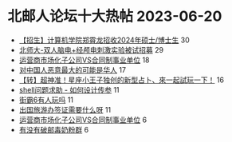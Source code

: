 # 北邮人论坛十大热帖 2023-06-20

- [【招生】计算机学院郑霄龙招收2024年硕士/博士生](https://bbs.byr.cn/article/AimGraduate/1224885) 30
- [北师大-双人脑电+经颅电刺激实验被试招募](https://bbs.byr.cn/article/BNU/16097) 29
- [运营商市场化子公司VS合同制事业单位](https://bbs.byr.cn/article/Job/2192998) 18
- [对中国人恶意最大的可能是华人](https://bbs.byr.cn/article/Picture/3343997) 17
- [【转】超神准！星座小王子独创的新型占卜、來一起試玩一下！](https://bbs.byr.cn/article/Constellations/326533) 16
- [shell问题求助 - 如何设计传参](https://bbs.byr.cn/article/Linux/160985) 11
- [街霸6有人玩吗](https://bbs.byr.cn/article/PCGame/133479) 11
- [出国旅游办签证需要什么呀](https://bbs.byr.cn/article/Talking/6392823) 11
- [运营商市场化子公司VS合同制事业单位](https://bbs.byr.cn/article/WorkLife/1201136) 6
- [有没有破邮毒奶粉群](https://bbs.byr.cn/article/BUPTDNF/49752) 6


